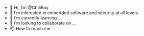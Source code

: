 - 👋 Hi, I’m @ChiliBoy
- 👀 I’m interested in embedded software and security at all levels.
- 🌱 I’m currently learning ...
- 💞️ I’m looking to collaborate on ...
- 📫 How to reach me ...

<!---
ChiliBoy/ChiliBoy is a ✨ special ✨ repository because its `README.md` (this file) appears on your GitHub profile.
You can click the Preview link to take a look at your changes.
--->
